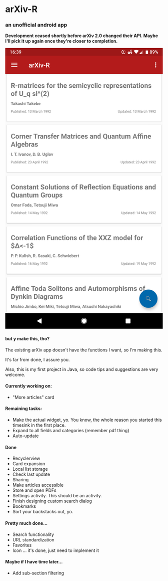 # arXiv-R
### an unofficial android app

**Development ceased shortly before arXiv 2.0 changed their API. Maybe I'll pick it up again once they're closer to completion.**

![Screenshot](Screenshot.png)


#### but y make this, tho?
The existing arXiv app doesn't have the functions I want, so I'm making this.

It's far from done, I assure you.

Also, this is my first project in Java, so code tips and suggestions are very welcome.

#### Currently working on:
- "More articles" card

#### Remaining tasks:
- Make the actual widget, yo. You know, the whole reason you started this timesink in the first place.
- Expand to all fields and categories (remember pdf thing)
- Auto-update

#### Done
- Recyclerview
- Card expansion
- Local list storage
- Check last update
- Sharing
- Make articles accessible
- Store and open PDFs
- Settings activity. This should be an activity.
- Finish designing custom search dialog
- Bookmarks
- Sort your backstacks out, yo.

#### Pretty much done...
- Search functionality
- URL standardization
- Favorites
- Icon ... it's done, just need to implement it

#### Maybe if I have time later...
- Add sub-section filtering
